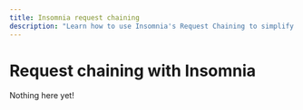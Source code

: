 ```yaml
---
title: Insomnia request chaining
description: "Learn how to use Insomnia's Request Chaining to simplify our workflow and not have to copy-paste the access token in every request."
---
```


# Request chaining with Insomnia

Nothing here yet!
